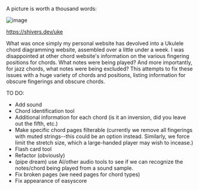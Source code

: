 A picture is worth a thousand words:

![image](https://github.com/the-shivers/personal_site/assets/58122846/80867ae0-0aea-4fa8-a198-a648551399c0)

https://shivers.dev/uke

What was once simply my personal website has devolved into a Ukulele chord diagramming website, assembled over a little under a week. I was disappointed at other chord website's information on the various fingering positions for chords. What notes were being played? And more importantly, for jazz chords, what notes were being excluded? This attempts to fix these issues with a huge variety of chords and positions, listing information for obscure fingerings and obscure chords.

TO DO:
 - Add sound
 - Chord identification tool
 - Additional information for each chord (is it an inversion, did you leave out the fifth, etc.)
 - Make specific chord pages filterable (currently we remove all fingerings with muted strings--this could be an option instead. Similarly, we force limit the stretch size, which a large-handed player may wish to incease.)
 - Flash card tool
 - Refactor (obviously)
 - (pipe dream) use AI/other audio tools to see if we can recognize the notes/chord being played from a sound sample.
 - Fix broken pages (we need pages for chord types)
 - Fix appearance of easyscore
